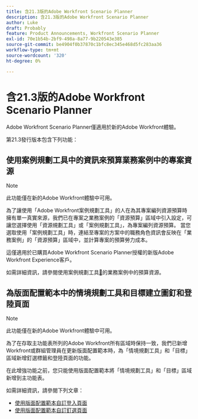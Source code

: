 ```yaml
---
title: 含21.3版的Adobe Workfront Scenario Planner
description: 含21.3版的Adobe Workfront Scenario Planner
author: Luke
draft: Probably
feature: Product Announcements, Workfront Scenario Planner
exl-id: 70e1b54b-2bf9-498a-8a77-9b220543e385
source-git-commit: be4904f0b37870c1bfc8ec345e468d5fc283aa36
workflow-type: tm+mt
source-wordcount: '320'
ht-degree: 0%

---
```


# 含21.3版的Adobe Workfront Scenario Planner

Adobe Workfront Scenario Planner僅適用於新的Adobe Workfront體驗。

第21.3發行版本包含下列功能：

## 使用案例規劃工具中的資訊來預算業務案例中的專案資源

>[!NOTE]
>
>此功能僅在新的Adobe Workfront體驗中可用。

為了讓使用「Adobe Workfront案例規劃工具」的人在為其專案編列資源預算時擁有單一真實來源，我們已在專案之業務案例的「資源預算」區域中引入設定，可讓您選擇使用「資源規劃工具」或「案例規劃工具」，為專案編列資源預算。 當您選取使用「案例規劃工具」時，連結至專案的方案中的職務角色資訊會反映在「業務案例」的「資源預算」區域中，並計算專案的預算勞力成本。

這僅適用於已購買Adobe Workfront Scenario Planner授權的新版Adobe Workfront Experience客戶。

如需詳細資訊，請參閱使用案例規劃工具[&#128279;](../../../manage-work/projects/define-a-business-case/budget-resources-in-business-case-use-scenario-planner.md)的業務案例中的預算資源。

## 為版面配置範本中的情境規劃工具和目標建立圖釘和登陸頁面

>[!NOTE]
>
>此功能僅在新的Adobe Workfront體驗中可用。

為了在存取主功能表所列的Adobe Workfront所有區域時保持一致，我們已新增Workfront或群組管理員在更新版面配置範本時，為「情境規劃工具」和「目標」區域新增釘選標籤和登陸頁面的功能。

在此增強功能之前，您只能使用版面配置範本將「情境規劃工具」和「目標」區域新增到主功能表。

如需詳細資訊，請參閱下列文章：

* [使用版面配置範本自訂登入頁面](../../../administration-and-setup/customize-workfront/use-layout-templates/customize-landing-page.md)
* [使用版面配置範本自訂釘選頁面](../../../administration-and-setup/customize-workfront/use-layout-templates/customize-pinned-pages.md)

